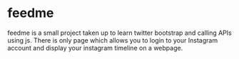 # feedme
feedme is a small project taken up to learn twitter bootstrap and calling APIs using js. There is only page which allows you to login to your Instagram account and display your instagram timeline on a webpage.
